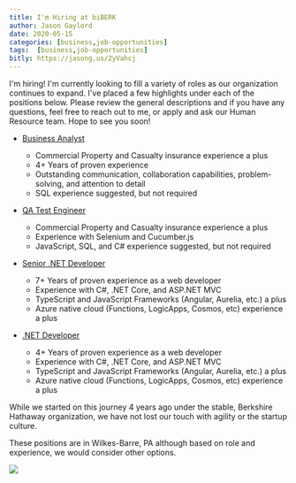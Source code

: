 ```yaml
---
title: I'm Hiring at biBERK
author: Jason Gaylord
date: 2020-05-15
categories: [business,job-opportunities]
tags:  [business,job-opportunities]
bitly: https://jasong.us/2yVahcj
---
```


I'm hiring! I'm currently looking to fill a variety of roles as our organization continues to expand. I've placed a few highlights under each of the positions below. Please review the general descriptions and if you have any questions, feel free to reach out to me, or apply and ask our Human Resource team. Hope to see you soon!

- [Business Analyst](https://jasong.us/2yX4fYI)
  - Commercial Property and Casualty insurance experience a plus
  - 4+ Years of proven experience
  - Outstanding communication, collaboration capabilities, problem-solving, and attention to detail
  - SQL experience suggested, but not required

- [QA Test Engineer](https://jasong.us/2WVlXnx)
  - Commercial Property and Casualty insurance experience a plus
  - Experience with Selenium and Cucumber.js
  - JavaScript, SQL, and C# experience suggested, but not required

- [Senior .NET Developer](https://jasong.us/3bwvs1M)
  - 7+ Years of proven experience as a web developer
  - Experience with C#, .NET Core, and ASP.NET MVC
  - TypeScript and JavaScript Frameworks (Angular, Aurelia, etc.) a plus
  - Azure native cloud (Functions, LogicApps, Cosmos, etc) experience a plus

- [.NET Developer](https://jasong.us/2T5w2ge)
  - 4+ Years of proven experience as a web developer
  - Experience with C#, .NET Core, and ASP.NET MVC
  - TypeScript and JavaScript Frameworks (Angular, Aurelia, etc.) a plus
  - Azure native cloud (Functions, LogicApps, Cosmos, etc) experience a plus

While we started on this journey 4 years ago under the stable, Berkshire Hathaway organization, we have not lost our touch with agility or the startup culture.

These positions are in Wilkes-Barre, PA although based on role and experience, we would consider other options.

![](https://cdn.jasongaylord.com/images/2020%2F05%2F15%2Fbiberk-careers-page.jpg)